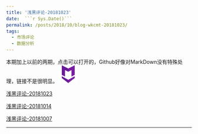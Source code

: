 ```yaml
---
title: '浅黑评论-20181023'
date:  ```r Sys.Date()```
permalink: /posts/2018/10/blog-wkcmt-20181023/
tags:
  - 市场评论 
  - 数据分析
---
```


本期加上以前的两期，点击可以打开的，Github好像对MarkDown没有特殊处理，链接不是很明显。
![alt text](https://github.com/adam-p/markdown-here/raw/master/src/common/images/icon48.png "Logo Title Text 1")


[浅黑评论-20181023](../report/wkcmt-20181022.html)

[浅黑评论-20181014](https://lacatfly.github.io/report/wkcmt-20181014.html)

[浅黑评论-20181007](https://lacatfly.github.io/report/wkcmt-20181007.html)

---